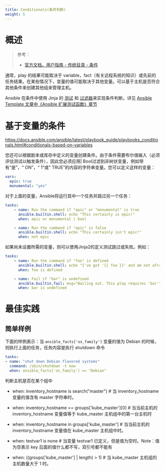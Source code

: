 ```yaml
---
title: Conditionals(条件判断)
weight: 5
---
```


# 概述

> 参考：
>
> - [官方文档，用户指南 - 传统目录 - 条件](https://docs.ansible.com/ansible/latest/user_guide/playbooks_conditionals.html)

通常，play 的结果可能取决于 variable，fact（有关远程系统的知识）或先前的任务结果。在某些情况下，变量的值可能取决于其他变量。可以基于主机是否符合其他条件来创建其他组来管理主机。

Ansible 在条件中使用 Jinja 的 [测试](https://docs.ansible.com/ansible/latest/user_guide/playbooks_tests.html) 和 [过滤器](https://docs.ansible.com/ansible/latest/user_guide/playbooks_filters.html)来实现条件判断。详见 [Ansible Template 文章中《Ansible 扩展测试函数》章节](/docs/9.运维/Ansible/Playbook/Templates%20模板(Jinja2).md#Ansible%20扩展的测试函数)


# 基于变量的条件

https://docs.ansible.com/ansible/latest/playbook_guide/playbooks_conditionals.html#conditionals-based-on-variables

您还可以根据剧本或库存中定义的变量创建条件。由于条件需要布尔值输入（必须评估测试以触发条件），因此您必须应用| Bool过滤到非树状变量，例如带有“是”，“ ON”，“ 1”或“ TRUE”的内容的字符串变量。您可以定义这样的变量：

```yaml
vars:
  epic: true
  monumental: "yes"
```

对于上面的变量，Ansible将运行其中一个任务并跳过另一个任务：

```yaml
tasks:
    - name: Run the command if "epic" or "monumental" is true
      ansible.builtin.shell: echo "This certainly is epic!"
      when: epic or monumental | bool

    - name: Run the command if "epic" is false
      ansible.builtin.shell: echo "This certainly isn't epic!"
      when: not epic
```

如果尚未设置所需的变量，则可以使用Jinja2的定义测试跳过或失败。例如：

```yaml
tasks:
    - name: Run the command if "foo" is defined
      ansible.builtin.shell: echo "I've got '{{ foo }}' and am not afraid to use it!"
      when: foo is defined

    - name: Fail if "bar" is undefined
      ansible.builtin.fail: msg="Bailing out. This play requires 'bar'"
      when: bar is undefined
```

# 最佳实践

## 简单样例

下面的样例表示：当 `ansible_facts['os_family']` 变量的值为 Debian 的时候，则执行上面的任务，任务内容是执行 shutdown 命令

```yaml
tasks:
- name: "shut down Debian flavored systems"
  command: /sbin/shutdown -t now
  when: ansible_facts['os_family'] == "Debian"
```

判断主机是否在某个组中

- when: inventory_hostname is search("master") # 当 inventory_hostname 变量的值含有 master 字符串时。
- when: inventory_hostname == groups\['kube_master']\[0] # 当当前主机的 inventory_hostname 变量值等于 kube_master 主机组中的第一台主机时
- when: inventory_hostname in groups\['kube_master'] # 当当前主机的 inventory_hostname 变量值在 kube_master 主机组中时。

- when: testvar1 is none # 当变量 testvar1 已定义，但是值为空时。Note：值为空表示 key 后面的值什么都不写，双引号都不能有
- when: ((groups\['kube_master'] | length) > 1) # 当 kube_master 主机组的主机数量大于 1 时。
